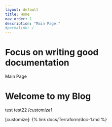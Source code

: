 ```yaml
---
layout: default
title: Home
nav_order: 1
description: "Main Page."
#permalink: /
---
```


# Focus on writing good documentation

Main Page
<h1>Welcome to my Blog</h1>

test
test22
*[customize]*

<!-- [customize]: {% link docs/customization.md %} -->

[customize]: {% link docs/Terraform/doc-1.md %}